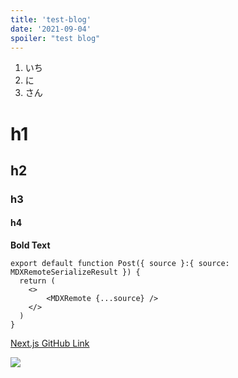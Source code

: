 ```yaml
---
title: 'test-blog'
date: '2021-09-04'
spoiler: "test blog"
---
```


1. いち
2. に
3. さん

# h1
## h2
### h3
#### h4

**Bold Text**

```tsx
export default function Post({ source }:{ source: MDXRemoteSerializeResult }) {
  return (
    <>
        <MDXRemote {...source} />
    </>
  )
}
```

[Next.js GitHub Link](https://github.com/vercel/next.js/)

![](https://camo.githubusercontent.com/92ec9eb7eeab7db4f5919e3205918918c42e6772562afb4112a2909c1aaaa875/68747470733a2f2f6173736574732e76657263656c2e636f6d2f696d6167652f75706c6f61642f76313630373535343338352f7265706f7369746f726965732f6e6578742d6a732f6e6578742d6c6f676f2e706e67)

